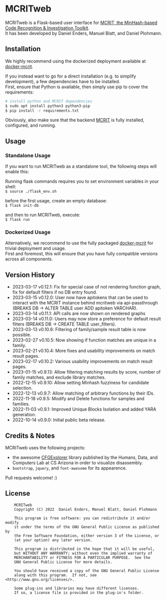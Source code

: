 # MCRITweb

MCRITweb is a Flask-based user interface for [MCRIT, the MinHash-based Code Recognition & Investigation Toolkit](https://github.com/danielplohmann/mcrit).  
It has been developed by Daniel Enders, Manuel Blatt, and Daniel Plohmann.

## Installation

We highly recommend using the dockerized deployment available at [docker-mcrit](https://github.com/danielplohmann/docker-mcrit).

If you instead want to go for a direct installation (e.g. to simplify development), a few dependencies have to be installed.  
First, ensure that Python is available, then simply use pip to cover the requirements:
```bash
# install python and MCRIT dependencies
$ sudo apt install python3 python3-pip
$ pip install -r requirements.txt 
```

Obviously, also make sure that the backend [MCRIT](https://github.com/danielplohmann/mcrit) is fully installed, configured, and running.


## Usage

### Standalone Usage

If you want to run MCRITweb as a standalone tool, the following steps will enable this:

Running flask commands requires you to set environment variables in your shell:  
`$ source ./flask_env.sh`

before the first usage, create an empty database:   
`$ flask init-db`

and then to run MCRITweb, execute:  
`$ flask run`

### Dockerized Usage

Alternatively, we recommend to use the fully packaged [docker-mcrit](https://github.com/danielplohmann/docker-mcrit) for trivial deployment and usage.  
First and foremost, this will ensure that you have fully compatible versions across all components.

## Version History
 * 2023-03-17 v0.12.1: Fix for special case of not rendering function graph, fix for default filters if no DB entry found.
 * 2023-03-15 v0.12.0: User now have apitokens that can be used to interact with the MCRIT instance behind mcritweb via api-passthrough (BREAKS DB -> ALTER TABLE user ADD apitoken VARCHAR).
 * 2023-03-14 v0.11.1: API calls are now shown on rendered graphs
 * 2023-03-14 v0.11.0: Users may now store a preference for default result filters (BREAKS DB -> CREATE TABLE user_filters).
 * 2023-03-13 v0.10.6: Filtering of family/sample result table is now possible.
 * 2023-02-27 v0.10.5: Now showing if function matches are unique in a family.
 * 2023-02-21 v0.10.4: More fixes and usability improvements on match result pages.
 * 2023-02-17 v0.10.2: Various usability improvements on match result pages.
 * 2023-01-15 v0.9.13: Allow filtering matching results by score, number of family matches, and exclude library matches.
 * 2022-12-15 v0.9.10: Allow setting Minhash fuzziness for candidate selection.
 * 2022-12-13 v0.9.7: Allow matching of arbitrary functions by their IDs.
 * 2022-11-18 v0.9.5: Modify and Delete functions for samples and families.
 * 2022-11-03 v0.9.1: Improved Unique Blocks Isolation and added YARA generation.
 * 2022-10-14 v0.9.0: Initial public beta release.


## Credits & Notes

MCRITweb uses the following projects:  
* the awesome [CFGExplorer](https://github.com/hdc-arizona/cfgexplorer) library published by the Humans, Data, and Computers Lab at CS Arizona in order to visualize disassembly.  
* `bootstrap`, `jquery`, and `font-awesome` for its appearence. 

Pull requests welcome! :)


## License
```
    MCRITweb
    Copyright (C) 2022  Daniel Enders, Manuel Blatt, Daniel Plohmann

    This program is free software: you can redistribute it and/or modify
    it under the terms of the GNU General Public License as published by
    the Free Software Foundation, either version 3 of the License, or
    (at your option) any later version.

    This program is distributed in the hope that it will be useful,
    but WITHOUT ANY WARRANTY; without even the implied warranty of
    MERCHANTABILITY or FITNESS FOR A PARTICULAR PURPOSE.  See the
    GNU General Public License for more details.

    You should have received a copy of the GNU General Public License
    along with this program.  If not, see <http://www.gnu.org/licenses/>.
    
    Some plug-ins and libraries may have different licenses. 
    If so, a license file is provided in the plug-in's folder.
```
